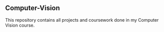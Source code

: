 ## Computer-Vision

This repository contains all projects and coursework done in my Computer Vision course.
